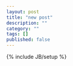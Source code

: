 ```yaml
---
layout: post
title: "new post"
description: ""
category: ""
tags: []
published: false
---
```

{% include JB/setup %}
